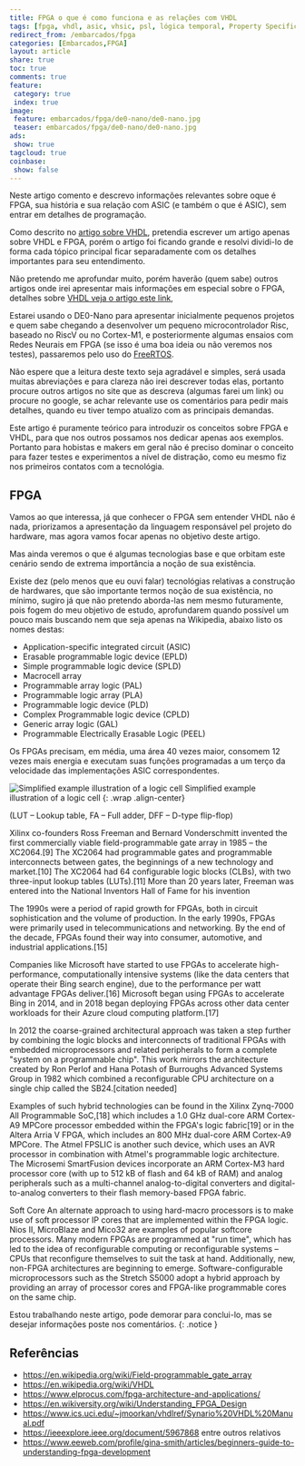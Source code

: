 ```yaml
---
title: FPGA o que é como funciona e as relações com VHDL
tags: [fpga, vhdl, asic, vhsic, psl, lógica temporal, Property Specification Language, DoD, IEEE, CAD, Verilog]
redirect_from: /embarcados/fpga
categories: [Embarcados,FPGA]
layout: article
share: true
toc: true
comments: true
feature:
 category: true
 index: true
image:
 feature: embarcados/fpga/de0-nano/de0-nano.jpg
 teaser: embarcados/fpga/de0-nano/de0-nano.jpg
ads: 
 show: true
tagcloud: true
coinbase:
 show: false
---
```


Neste artigo comento e descrevo informações relevantes sobre oque é FPGA, sua história e sua relação com ASIC (e também o que é ASIC), sem entrar em detalhes de programação.

<!--more-->

Como descrito no [artigo sobre VHDL](/embarcados/vhdl), pretendia escrever um artigo apenas sobre VHDL e FPGA, porém o artigo foi ficando grande e resolvi dividi-lo de forma cada tópico principal ficar separadamente com os detalhes importantes para seu entendimento.

Não pretendo me aprofundar muito, porém haverão (quem sabe) outros artigos onde irei apresentar mais informações em especial sobre o FPGA, detalhes sobre [VHDL veja o artigo este link](/embarcados/vhdl), 

Estarei usando o DE0-Nano para apresentar inicialmente pequenos projetos e quem sabe chegando a desenvolver um pequeno microcontrolador Risc, baseado no RiscV ou no Cortex-M1, e posteriormente algumas ensaios com Redes Neurais em FPGA (se isso é uma boa ideia ou não veremos nos testes), passaremos pelo uso do [FreeRTOS](/embarcados/FreeRTOS). 

Não espere que a leitura deste texto seja agradável e simples, será usada muitas abreviações e para clareza não irei descrever todas elas, portanto procure outros artigos no site que as descreva (algumas farei um link) ou procure no google, se achar relevante use os comentários para pedir mais detalhes, quando eu tiver tempo atualizo com as principais demandas.

Este artigo é puramente teórico para introduzir os conceitos sobre FPGA e VHDL, para que nos outros possamos nos dedicar apenas aos exemplos. Portanto para hobistas e makers em geral não é preciso dominar o conceito para fazer testes e experimentos a nível de distração, como eu mesmo fiz nos primeiros contatos com a tecnológia.

## FPGA

Vamos ao que interessa, já que conhecer o FPGA sem entender VHDL não é nada, priorizamos a apresentação da linguagem responsável pel projeto do hardware, mas agora vamos focar apenas no objetivo deste artigo.

Mas ainda veremos o que é algumas tecnologias base e que orbitam este cenário sendo de extrema importância a noção de sua existência.

Existe dez (pelo menos que eu ouvi falar) tecnológias relativas a construção de hardwares, que são importante termos noção de sua existência, no mínimo, sugiro já que não pretendo aborda-las nem mesmo futuramente, pois fogem do meu objetivo de estudo, aprofundarem quando possível um pouco mais buscando nem que seja apenas na Wikipedia, abaixo listo os nomes destas:

* Application-specific integrated circuit (ASIC)
* Erasable programmable logic device (EPLD)
* Simple programmable logic device (SPLD)
* Macrocell array
* Programmable array logic (PAL)
* Programmable logic array (PLA)
* Programmable logic device (PLD)
* Complex Programmable logic device (CPLD)
* Generic array logic (GAL)
* Programmable Electrically Erasable Logic (PEEL)

Os FPGAs precisam, em média, uma área 40 vezes maior, consomem 12 vezes mais energia e executam suas funções programadas a um terço da velocidade das implementações ASIC correspondentes.

![Simplified example illustration of a logic cell](/images/embarcados/fpga/FPGA_cell_example.png)
Simplified example illustration of a logic cell
{: .wrap .align-center}

(LUT – Lookup table, FA – Full adder, DFF – D-type flip-flop)


Xilinx co-founders Ross Freeman and Bernard Vonderschmitt invented the first commercially viable field-programmable gate array in 1985 – the XC2064.[9] The XC2064 had programmable gates and programmable interconnects between gates, the beginnings of a new technology and market.[10] The XC2064 had 64 configurable logic blocks (CLBs), with two three-input lookup tables (LUTs).[11] More than 20 years later, Freeman was entered into the National Inventors Hall of Fame for his invention


The 1990s were a period of rapid growth for FPGAs, both in circuit sophistication and the volume of production. In the early 1990s, FPGAs were primarily used in telecommunications and networking. By the end of the decade, FPGAs found their way into consumer, automotive, and industrial applications.[15]

Companies like Microsoft have started to use FPGAs to accelerate high-performance, computationally intensive systems (like the data centers that operate their Bing search engine), due to the performance per watt advantage FPGAs deliver.[16] Microsoft began using FPGAs to accelerate Bing in 2014, and in 2018 began deploying FPGAs across other data center workloads for their Azure cloud computing platform.[17]

In 2012 the coarse-grained architectural approach was taken a step further by combining the logic blocks and interconnects of traditional FPGAs with embedded microprocessors and related peripherals to form a complete "system on a programmable chip". This work mirrors the architecture created by Ron Perlof and Hana Potash of Burroughs Advanced Systems Group in 1982 which combined a reconfigurable CPU architecture on a single chip called the SB24.[citation needed]

Examples of such hybrid technologies can be found in the Xilinx Zynq-7000 All Programmable SoC,[18] which includes a 1.0 GHz dual-core ARM Cortex-A9 MPCore processor embedded within the FPGA's logic fabric[19] or in the Altera Arria V FPGA, which includes an 800 MHz dual-core ARM Cortex-A9 MPCore. The Atmel FPSLIC is another such device, which uses an AVR processor in combination with Atmel's programmable logic architecture. The Microsemi SmartFusion devices incorporate an ARM Cortex-M3 hard processor core (with up to 512 kB of flash and 64 kB of RAM) and analog peripherals such as a multi-channel analog-to-digital converters and digital-to-analog converters to their flash memory-based FPGA fabric.

Soft Core
An alternate approach to using hard-macro processors is to make use of soft processor IP cores that are implemented within the FPGA logic. Nios II, MicroBlaze and Mico32 are examples of popular softcore processors. Many modern FPGAs are programmed at "run time", which has led to the idea of reconfigurable computing or reconfigurable systems – CPUs that reconfigure themselves to suit the task at hand. Additionally, new, non-FPGA architectures are beginning to emerge. Software-configurable microprocessors such as the Stretch S5000 adopt a hybrid approach by providing an array of processor cores and FPGA-like programmable cores on the same chip.


Estou trabalhando neste artigo, pode demorar para conclui-lo, mas se desejar informações poste nos comentários.
{: .notice }

## Referências

* https://en.wikipedia.org/wiki/Field-programmable_gate_array
* https://en.wikipedia.org/wiki/VHDL
* https://www.elprocus.com/fpga-architecture-and-applications/
* https://en.wikiversity.org/wiki/Understanding_FPGA_Design
* https://www.ics.uci.edu/~jmoorkan/vhdlref/Synario%20VHDL%20Manual.pdf
* https://ieeexplore.ieee.org/document/5967868 entre outros relativos
* https://www.eeweb.com/profile/gina-smith/articles/beginners-guide-to-understanding-fpga-development